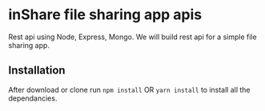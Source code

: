 # inShare file sharing app apis

Rest api using Node, Express, Mongo.
We will build rest api for a simple file sharing app. 




## Installation 
After download or clone run `npm install` OR `yarn install` to install all the dependancies.



